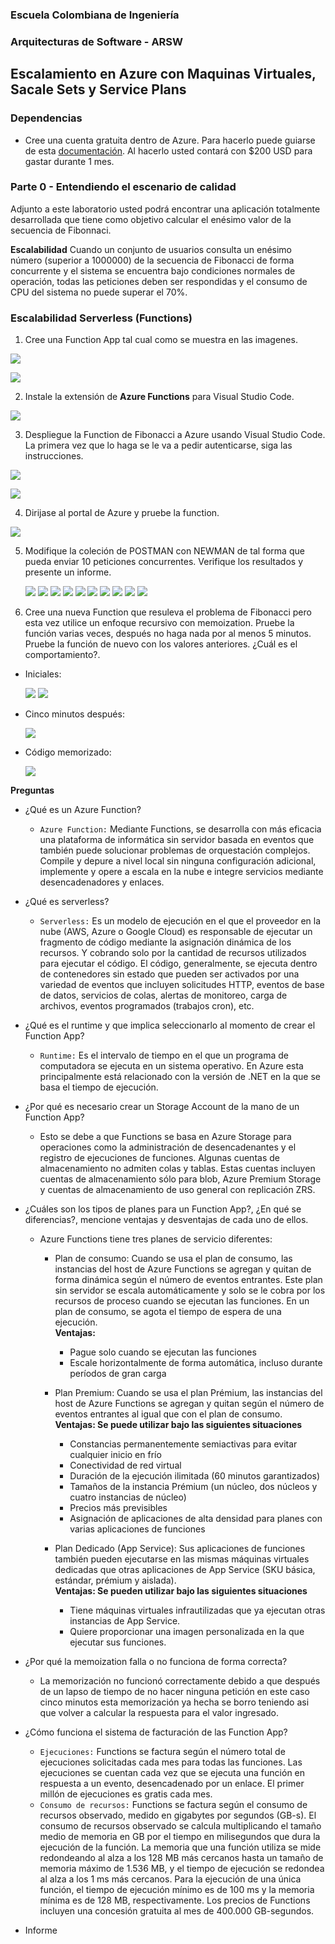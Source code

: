 ### Escuela Colombiana de Ingeniería
### Arquitecturas de Software - ARSW

## Escalamiento en Azure con Maquinas Virtuales, Sacale Sets y Service Plans

### Dependencias
* Cree una cuenta gratuita dentro de Azure. Para hacerlo puede guiarse de esta [documentación](https://azure.microsoft.com/en-us/free/search/?&ef_id=Cj0KCQiA2ITuBRDkARIsAMK9Q7MuvuTqIfK15LWfaM7bLL_QsBbC5XhJJezUbcfx-qAnfPjH568chTMaAkAsEALw_wcB:G:s&OCID=AID2000068_SEM_alOkB9ZE&MarinID=alOkB9ZE_368060503322_%2Bazure_b_c__79187603991_kwd-23159435208&lnkd=Google_Azure_Brand&dclid=CjgKEAiA2ITuBRDchty8lqPlzS4SJAC3x4k1mAxU7XNhWdOSESfffUnMNjLWcAIuikQnj3C4U8xRG_D_BwE). Al hacerlo usted contará con $200 USD para gastar durante 1 mes.

### Parte 0 - Entendiendo el escenario de calidad

Adjunto a este laboratorio usted podrá encontrar una aplicación totalmente desarrollada que tiene como objetivo calcular el enésimo valor de la secuencia de Fibonnaci.

**Escalabilidad**
Cuando un conjunto de usuarios consulta un enésimo número (superior a 1000000) de la secuencia de Fibonacci de forma concurrente y el sistema se encuentra bajo condiciones normales de operación, todas las peticiones deben ser respondidas y el consumo de CPU del sistema no puede superar el 70%.

### Escalabilidad Serverless (Functions)

1. Cree una Function App tal cual como se muestra en las  imagenes.

![](images/part3/part3-function-config.png)

![](images/part3/part3-function-configii.png)

2. Instale la extensión de **Azure Functions** para Visual Studio Code.

![](images/part3/part3-install-extension.png)

3. Despliegue la Function de Fibonacci a Azure usando Visual Studio Code. La primera vez que lo haga se le va a pedir autenticarse, siga las instrucciones.

![](images/part3/part3-deploy-function-1.png)

![](images/part3/part3-deploy-function-2.png)

4. Dirijase al portal de Azure y pruebe la function.

![](images/part3/part3-test-function.png)

5. Modifique la coleción de POSTMAN con NEWMAN de tal forma que pueda enviar 10 peticiones concurrentes. Verifique los resultados y presente un informe.
    
    ![](images/uno.jpeg)
    ![](images/dos.jpeg)
    ![](images/tres.jpeg)
    ![](images/cuatro.jpeg)
    ![](images/cinco.jpeg)
    ![](images/seis.jpeg)
    ![](images/siete.jpeg)
    ![](images/ocho.jpeg)
    ![](images/nueve.jpeg)
    ![](images/diez.jpeg)

6. Cree una nueva Function que resuleva el problema de Fibonacci pero esta vez utilice un enfoque recursivo con memoization. Pruebe la función varias veces, después no haga nada por al menos 5 minutos. Pruebe la función de nuevo con los valores anteriores. ¿Cuál es el comportamiento?.

* Iniciales: 

    ![](images/imag1.jpeg)
    ![](images/imag2.jpeg)
* Cinco minutos después:

    ![](images/imag3.jpeg)
* Código memorizado:

    ![](images/Codigo.jpeg)

**Preguntas**

* ¿Qué es un Azure Function?
    * `Azure Function:` Mediante Functions, se desarrolla con más eficacia una plataforma de informática sin servidor basada en eventos que también puede solucionar problemas de orquestación complejos. Compile y depure a nivel local sin ninguna configuración adicional, implemente y opere a escala en la nube e integre servicios mediante desencadenadores y enlaces.
* ¿Qué es serverless?
    * `Serverless:` Es un modelo de ejecución en el que el proveedor en la nube (AWS, Azure o Google Cloud) es responsable de ejecutar un fragmento de código mediante la asignación dinámica de los recursos. Y cobrando solo por la cantidad de recursos utilizados para ejecutar el código. El código, generalmente, se ejecuta dentro de contenedores sin estado que pueden ser activados por una variedad de eventos que incluyen solicitudes HTTP, eventos de base de datos, servicios de colas, alertas de monitoreo, carga de archivos, eventos programados (trabajos cron), etc.
* ¿Qué es el runtime y que implica seleccionarlo al momento de crear el Function App?
    * `Runtime:` Es el intervalo de tiempo en el que un programa de computadora se ejecuta en un sistema operativo. En Azure esta principalmente está relacionado con la versión de .NET en la que se basa el tiempo de ejecución.

* ¿Por qué es necesario crear un Storage Account de la mano de un Function App?
    * Esto se debe a que Functions se basa en Azure Storage para operaciones como la administración de desencadenantes y el registro de ejecuciones de funciones. Algunas cuentas de almacenamiento no admiten colas y tablas. Estas cuentas incluyen cuentas de almacenamiento sólo para blob, Azure Premium Storage y cuentas de almacenamiento de uso general con replicación ZRS. 
* ¿Cuáles son los tipos de planes para un Function App?, ¿En qué se diferencias?, mencione ventajas y desventajas de cada uno de ellos.
    * Azure Functions tiene tres planes de servicio diferentes:
        * Plan de consumo: Cuando se usa el plan de consumo, las instancias del host de Azure Functions se agregan y quitan de forma dinámica según el número de eventos entrantes. Este plan sin servidor se escala automáticamente y solo se le cobra por los recursos de proceso cuando se ejecutan las funciones. En un plan de consumo, se agota el tiempo de espera de una ejecución.  
        **Ventajas:**
            * Pague solo cuando se ejecutan las funciones
            * Escale horizontalmente de forma automática, incluso durante períodos de gran carga

        * Plan Premium: Cuando se usa el plan Prémium, las instancias del host de Azure Functions se agregan y quitan según el número de eventos entrantes al igual que con el plan de consumo.  
        **Ventajas: Se puede utilizar bajo las siguientes situaciones**
            * Constancias permanentemente semiactivas para evitar cualquier inicio en frío
            * Conectividad de red virtual
            * Duración de la ejecución ilimitada (60 minutos garantizados)
            * Tamaños de la instancia Prémium (un núcleo, dos núcleos y cuatro instancias de núcleo)
            * Precios más previsibles
            * Asignación de aplicaciones de alta densidad para planes con varias aplicaciones de funciones

        * Plan Dedicado (App Service): Sus aplicaciones de funciones también pueden ejecutarse en las mismas máquinas virtuales dedicadas que otras aplicaciones de App Service (SKU básica, estándar, prémium y aislada).  
        **Ventajas: Se pueden utilizar bajo las siguientes situaciones**
            * Tiene máquinas virtuales infrautilizadas que ya ejecutan otras instancias de App Service.
            * Quiere proporcionar una imagen personalizada en la que ejecutar sus funciones.
* ¿Por qué la memoization falla o no funciona de forma correcta?
    * La memorización no funcionó correctamente debido a que después de un lapso de tiempo de no hacer ninguna petición en este caso cinco minutos esta memorización ya hecha se borro teniendo asi que volver a calcular la respuesta para el valor ingresado.

* ¿Cómo funciona el sistema de facturación de las Function App?
    * `Ejecuciones:` Functions se factura según el número total de ejecuciones solicitadas cada mes para todas las funciones. Las ejecuciones se cuentan cada vez que se ejecuta una función en respuesta a un evento, desencadenado por un enlace. El primer millón de ejecuciones es gratis cada mes.
    * `Consumo de recursos:` Functions se factura según el consumo de recursos observado, medido en gigabytes por segundos (GB-s). El consumo de recursos observado se calcula multiplicando el tamaño medio de memoria en GB por el tiempo en milisegundos que dura la ejecución de la función. La memoria que una función utiliza se mide redondeando al alza a los 128 MB más cercanos hasta un tamaño de memoria máximo de 1.536 MB, y el tiempo de ejecución se redondea al alza a los 1 ms más cercanos. Para la ejecución de una única función, el tiempo de ejecución mínimo es de 100 ms y la memoria mínima es de 128 MB, respectivamente. Los precios de Functions incluyen una concesión gratuita al mes de 400.000 GB-segundos. 
* Informe
